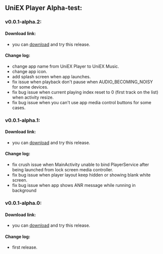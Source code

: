 ## UniEX Player Alpha-test:

### v0.0.1-alpha.2:
#### Download link:
 * you can [download](https://github.com/yacine-app/UniEX-Player-Project/releases/download/v0.0.1-alpha.2/app-debug.apk) and try this release.

#### Change log:
 * change app name from UniEX Player to UniEX Music.
 * change app icon.
 * add splash screen when app launches.
 * fix issue when playback don't pause when AUDIO_BECOMING_NOISY for some devices.
 * fix bug issue when current playing index reset to 0 (first track on the list) when activity resize.
 * fix bug issue when you can't use app media control buttons for some cases.

### v0.0.1-alpha.1:
#### Download link:
 * you can [download](https://github.com/yacine-app/UniEX-Player-Project/releases/download/v0.0.1-alpha.1/app-debug.apk) and try this release.

#### Change log:
 * fix crush issue when MainActivity unable to bind PlayerService after being launched from lock screen media controller.
 * fix bug issue when player layout keep hidden or showing blank white screen.
 * fix bug issue when app shows ANR message while running in background
  
  
### v0.0.1-alpha.0:
#### Download link:
 * you can [download](https://github.com/yacine-app/UniEX-Player-Project/releases/download/v0.0.1-alpha.0/app-debug.apk) and try this release.

#### Change log:
 * first release.
